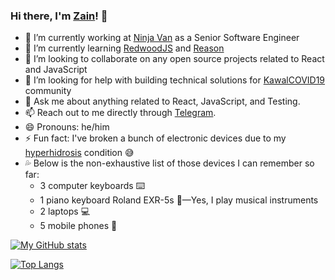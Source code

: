 ### Hi there, I'm [Zain](https://zainfathoni.com)! 👋

- 🔭 I’m currently working at [Ninja Van](https://www.ninjavan.co) as a Senior Software Engineer
- 🌱 I’m currently learning [RedwoodJS](https://redwoodjs.com) and [Reason](https://reasonml.org)
- 👯 I’m looking to collaborate on any open source projects related to React and JavaScript
- 🤔 I’m looking for help with building technical solutions for [KawalCOVID19](https://kawalcovid19.id) community
- 💬 Ask me about anything related to React, JavaScript, and Testing.
- 📫 Reach out to me directly through [Telegram](https://t.me/zainfathoni).
- 😄 Pronouns: he/him
- ⚡ Fun fact: I've broken a bunch of electronic devices due to my [hyperhidrosis](https://en.wikipedia.org/wiki/Hyperhidrosis) condition 😅
- 💦 Below is the non-exhaustive list of those devices I can remember so far:
  - 3 computer keyboards ⌨️
  - 1 piano keyboard Roland EXR-5s 🎹—Yes, I play musical instruments
  - 2 laptops 💻
  - 5 mobile phones 📱

[![My GitHub stats](https://github-readme-stats.vercel.app/api?username=zainfathoni&count_private=true&show_icons=true&theme=dark)](https://github.com/anuraghazra/github-readme-stats)

[![Top Langs](https://github-readme-stats.vercel.app/api/top-langs/?username=zainfathoni&layout=compact&theme=dark)](https://github.com/anuraghazra/github-readme-stats)
